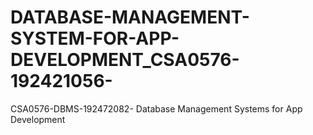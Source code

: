 # DATABASE-MANAGEMENT-SYSTEM-FOR-APP-DEVELOPMENT_CSA0576-192421056-
CSA0576-DBMS-192472082- Database Management Systems for App Development
